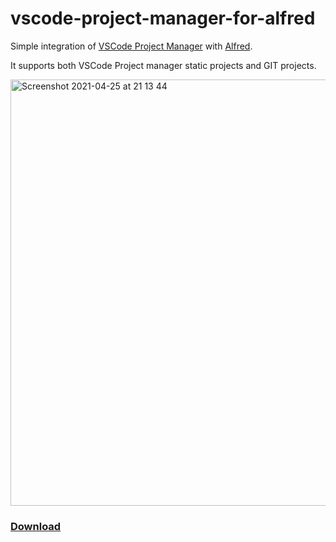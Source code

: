 # vscode-project-manager-for-alfred

Simple integration of [VSCode Project Manager](https://marketplace.visualstudio.com/items?itemName=alefragnani.project-manager) with [Alfred](https://www.alfredapp.com/).

It supports both VSCode Project manager static projects and GIT projects.

<img width="682" alt="Screenshot 2021-04-25 at 21 13 44" src="https://user-images.githubusercontent.com/839700/116006357-22956800-a60b-11eb-9134-659fcea9b369.png">

### [Download](https://github.com/kopiro/vscode-project-manager-for-alfred/releases)
